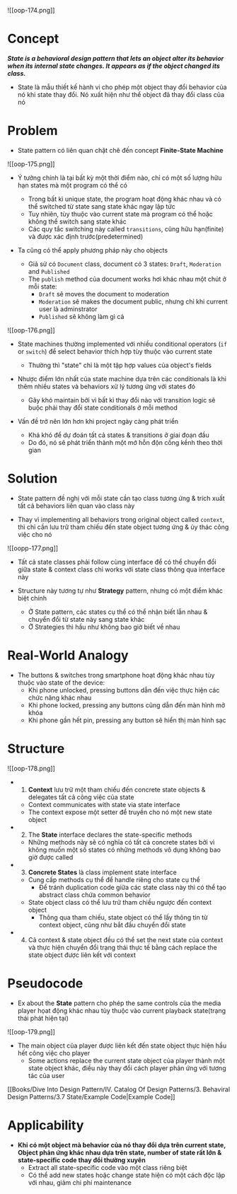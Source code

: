 
![[oop-174.png]]

# Concept

***State is a behavioral design pattern that lets an object alter its behavior when its internal state changes. It appears as if the object changed its class.***

- State là mẫu thiết kế hành vi cho phép một object thay đổi behavior của nó khi state thay đổi. Nó xuất hiện như thể object đã thay đổi class của nó

# Problem

- State pattern có liên quan chặt chẽ đến concept **Finite-State Machine**

![[oop-175.png]]

- Ý tưởng chính là tại bất kỳ một thời điểm nào, chỉ có một số lượng hữu hạn states mà một program có thể có
	- Trong bất kì unique state, the program hoạt động khác nhau và có thể switched từ state sang state khác ngay lập tức
	- Tuy nhiên, tùy thuộc vào current state mà program có thể hoặc không thể switch sang state khác
	- Các quy tắc switching này called `transitions`, cũng hữu hạn(finite) và được xác định trước(predetermined)

- Ta cũng có thể apply phương pháp này cho objects
	- Giả sử có `Document` class, document có 3 states: `Draft`, `Moderation` and `Published`
	- The `publish` method của document works hơi khác nhau một chút ở mỗi state:
		- `Draft` sẽ moves the document to moderation
		- `Moderation` sẽ makes the document public, nhưng chỉ khi current user là adminstrator
		- `Published` sẽ không làm gì cả

![[oop-176.png]]

- State machines thường implemented với nhiều conditional operators (`if` or `switch`) để select behavior thích hợp tùy thuộc vào current state
	- Thường thì "state" chỉ là một tập hợp values của object's fields

- Nhược điểm lớn nhất của state machine dựa trên các conditionals là khi thêm nhiều states và behaviors xử lý tương ứng với states đó
	- Gây khó maintain bởi vì bất kì thay đổi nào với transition logic sẽ buộc phải thay đổi state conditionals ở mỗi method
	
- Vấn đề trở nên lớn hơn khi project ngày càng phát triển
	- Khá khó để dự đoán tất cả states & transitions ở giai đoạn đầu
	- Do đó, nó sẽ phát triển thành một mớ hỗn độn cồng kềnh theo thời gian

# Solution

- State pattern đề nghị với mỗi state cần tạo class tương ứng & trích xuất tất cả behaviors liên quan vào class này

- Thay vì implementing all behaviors trong original object called `context`, thì chỉ cần lưu trữ tham chiếu đến state object tương ứng & ủy thác công việc cho nó 

![[oopp-177.png]]

- Tất cả state classes phải follow cùng interface để có thể chuyển đổi giữa state & context class chỉ works với state class thông qua interface này

- Structure này tương tự như **Strategy** pattern, nhưng có một điểm khác biệt chính
	- Ở State pattern, các states cụ thể có thể nhận biết lẫn nhau & chuyển đổi từ state này sang state khác
	- Ở Strategies thì hầu như không bao giờ biết về nhau

# Real-World Analogy

- The buttons & switches trong smartphone hoạt động khác nhau tùy thuộc vào state of the device:
	- Khi phone unlocked, pressing buttons dẫn đến việc thực hiện các chức năng khác nhau
	- Khi phone locked, pressing any buttons cũng dẫn đến màn hình mở khóa
	- Khi phone gần hết pin, pressing any button sẽ hiển thị màn hình sạc

# Structure

![[oop-178.png]]

- 1. **Context** lưu trữ một tham chiếu đến concrete state objects & delegates tất cả công việc của state
	- Context communicates with state via state interface
	- The context expose một setter để truyền cho nó một new state object
	
- 2. The **State** interface declares the state-specific methods
	- Những methods này sẽ có nghĩa có tất cả concrete states bởi vì không muốn một số states có những methods vô dụng không bao giờ được called
	
- 3. **Concrete States** là class implement state interface
	- Cung cấp methods cụ thể để handle riêng cho state cụ thể
		- Để tránh duplication code giữa các state class này thì có thể tạo abstract class chứa common behavior 
	- State object class có thể lưu trữ tham chiều ngược đến context object
		- Thông qua tham chiếu, state object có thể lấy thông tin từ context object, cũng như bắt đầu chuyển đổi state

- 4. Cả context & state object đều có thể set the next state của context và thực hiện chuyển đổi trạng thái thực tế bằng cách replace the state object được liên kết với context

# Pseudocode

- Ex about the **State** pattern cho phép the same controls của the media player họat động khác nhau tùy thuộc vào current playback state(trạng thái phát hiện tại)

![[oop-179.png]]

- The main object của player được liên kết đến state object thực hiện hầu hết công việc cho player
	- Some actions replace the current state object của player thành một state object khác, điều này thay đổi cách player phản ứng với tương tác của user

[[Books/Dive Into Design Pattern/IV. Catalog Of Design Patterns/3. Behaviral Design Patterns/3.7 State/Example Code|Example Code]]

# Applicability

- **Khi có một object mà behavior của nó thay đổi dựa trên current state, Object phản ứng khác nhau dựa trên state, number of state rất lớn &  state-specific code thay đổi thường xuyên**
	- Extract all state-specific code vào một class riêng biệt
	- Có thể add new states hoặc change state hiện có một cách độc lập với nhau, giảm chi phí maintenance































